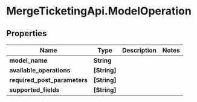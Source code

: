 # MergeTicketingApi.ModelOperation

## Properties

Name | Type | Description | Notes
------------ | ------------- | ------------- | -------------
**model_name** | **String** |  | 
**available_operations** | **[String]** |  | 
**required_post_parameters** | **[String]** |  | 
**supported_fields** | **[String]** |  | 


